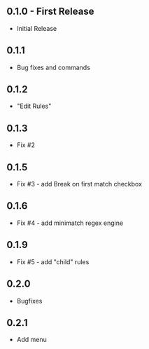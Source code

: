 ## 0.1.0 - First Release
* Initial Release

## 0.1.1
* Bug fixes and commands

## 0.1.2
* "Edit Rules"

## 0.1.3
* Fix #2

## 0.1.5
* Fix #3 - add Break on first match checkbox

## 0.1.6
* Fix #4 - add minimatch regex engine

## 0.1.9
* Fix #5 - add "child" rules

## 0.2.0
* Bugfixes

## 0.2.1
* Add menu
